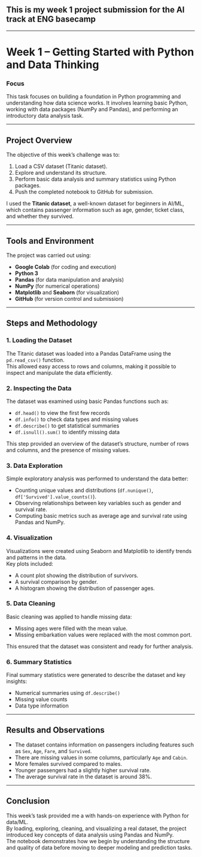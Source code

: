 ## This is my week 1 project submission for the AI track at ENG basecamp


---


# Week 1 – Getting Started with Python and Data Thinking

### Focus
This task focuses on building a foundation in Python programming and understanding how data science works. It involves learning basic Python, working with data packages (NumPy and Pandas), and performing an introductory data analysis task.

---

## Project Overview
The objective of this week’s challenge was to:
1. Load a CSV dataset (Titanic dataset).
2. Explore and understand its structure.
3. Perform basic data analysis and summary statistics using Python packages.
4. Push the completed notebook to GitHub for submission.

I used the **Titanic dataset**, a well-known dataset for beginners in AI/ML, which contains passenger information such as age, gender, ticket class, and whether they survived.

---

## Tools and Environment
The project was carried out using:
- **Google Colab** (for coding and execution)
- **Python 3**
- **Pandas** (for data manipulation and analysis)
- **NumPy** (for numerical operations)
- **Matplotlib** and **Seaborn** (for visualization)
- **GitHub** (for version control and submission)

---

## Steps and Methodology

### 1. Loading the Dataset
The Titanic dataset was loaded into a Pandas DataFrame using the `pd.read_csv()` function.  
This allowed easy access to rows and columns, making it possible to inspect and manipulate the data efficiently.

### 2. Inspecting the Data
The dataset was examined using basic Pandas functions such as:
- `df.head()` to view the first few records
- `df.info()` to check data types and missing values
- `df.describe()` to get statistical summaries
- `df.isnull().sum()` to identify missing data

This step provided an overview of the dataset’s structure, number of rows and columns, and the presence of missing values.

### 3. Data Exploration
Simple exploratory analysis was performed to understand the data better:
- Counting unique values and distributions (`df.nunique()`, `df['Survived'].value_counts()`).
- Observing relationships between key variables such as gender and survival rate.
- Computing basic metrics such as average age and survival rate using Pandas and NumPy.

### 4. Visualization
Visualizations were created using Seaborn and Matplotlib to identify trends and patterns in the data.  
Key plots included:
- A count plot showing the distribution of survivors.
- A survival comparison by gender.
- A histogram showing the distribution of passenger ages.

### 5. Data Cleaning
Basic cleaning was applied to handle missing data:
- Missing ages were filled with the mean value.
- Missing embarkation values were replaced with the most common port.

This ensured that the dataset was consistent and ready for further analysis.

### 6. Summary Statistics
Final summary statistics were generated to describe the dataset and key insights:
- Numerical summaries using `df.describe()`
- Missing value counts
- Data type information

---

## Results and Observations
- The dataset contains information on passengers including features such as `Sex`, `Age`, `Fare`, and `Survived`.
- There are missing values in some columns, particularly `Age` and `Cabin`.
- More females survived compared to males.
- Younger passengers had a slightly higher survival rate.
- The average survival rate in the dataset is around 38%.

---

## Conclusion
This week’s task provided me a
with hands-on experience with Python for data/ML.  
By loading, exploring, cleaning, and visualizing a real dataset, the project introduced key concepts of data analysis using Pandas and NumPy.  
The notebook demonstrates how we begin by understanding the structure and quality of data before moving to deeper modeling and prediction tasks.
